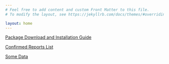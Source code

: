 ```yaml
---
# Feel free to add content and custom Front Matter to this file.
# To modify the layout, see https://jekyllrb.com/docs/themes/#overriding-theme-defaults

layout: home
---
```


[Package Download and Installation Guide](/install)


[Confirmed Reports List](/list)


[Some Data](/data)